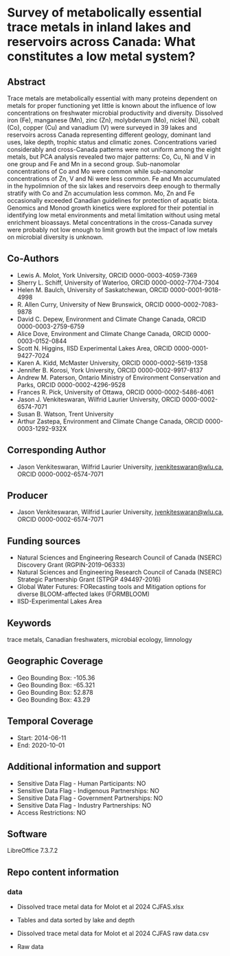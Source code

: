 # Survey of metabolically essential trace metals in inland lakes and reservoirs across Canada: What constitutes a low metal system?

## Abstract

Trace metals are metabolically essential with many proteins dependent on metals for proper functioning yet little is known about the influence of low concentrations on freshwater microbial productivity and diversity. Dissolved iron (Fe), manganese (Mn), zinc (Zn), molybdenum (Mo), nickel (Ni), cobalt (Co), copper (Cu) and vanadium (V) were surveyed in 39 lakes and reservoirs across Canada representing different geology, dominant land uses, lake depth, trophic status and climatic zones. Concentrations varied considerably and cross-Canada patterns were not uniform among the eight metals, but PCA analysis revealed two major patterns: Co, Cu, Ni and V in one group and Fe and Mn in a second group. Sub-nanomolar concentrations of Co and Mo were common while sub-nanomolar concentrations of Zn, V and Ni were less common. Fe and Mn accumulated in the hypolimnion of the six lakes and reservoirs deep enough to thermally stratify with Co and Zn accumulation less common. Mo, Zn and Fe occasionally exceeded Canadian guidelines for protection of aquatic biota. Genomics and Monod growth kinetics were explored for their potential in identifying low metal environments and metal limitation without using metal enrichment bioassays. Metal concentrations in the cross-Canada survey were probably not low enough to limit growth but the impact of low metals on microbial diversity is unknown.

## Co-Authors

- Lewis A. Molot, York University, ORCID 0000-0003-4059-7369
- Sherry L. Schiff, University of Waterloo, ORCID 0000-0002-7704-7304
- Helen M. Baulch, University of Saskatchewan, ORCID 0000-0001-9018-4998
- R. Allen Curry, University of New Brunswick, ORCID 0000-0002-7083-9878
- David C. Depew, Environment and Climate Change Canada, ORCID 0000-0003-2759-6759
- Alice Dove, Environment and Climate Change Canada, ORCID 0000-0003-0152-0844
- Scott N. Higgins, IISD Experimental Lakes Area, ORCID 0000-0001-9427-7024
- Karen A. Kidd, McMaster University, ORCID 0000-0002-5619-1358
- Jennifer B. Korosi, York University, ORCID 0000-0002-9917-8137
- Andrew M. Paterson, Ontario Ministry of Environment Conservation and Parks, ORCID 0000-0002-4296-9528
- Frances R. Pick, University of Ottawa, ORCID 0000-0002-5486-4061
- Jason J. Venkiteswaran, Wilfrid Laurier University, ORCID 0000-0002-6574-7071
- Susan B. Watson, Trent University
- Arthur Zastepa, Environment and Climate Change Canada, ORCID 0000-0003-1292-932X

## Corresponding Author 

- Jason Venkiteswaran, Wilfrid Laurier University, jvenkiteswaran@wlu.ca, ORCID 0000-0002-6574-7071

## Producer  

- Jason Venkiteswaran, Wilfrid Laurier University, jvenkiteswaran@wlu.ca, ORCID 0000-0002-6574-7071

## Funding sources

- Natural Sciences and Engineering Research Council of Canada (NSERC) Discovery Grant (RGPIN-2019-06333)
- Natural Sciences and Engineering Research Council of Canada (NSERC) Strategic Partnership Grant (STPGP 494497-2016)
- Global Water Futures: FORecasting tools and Mitigation options for diverse BLOOM-affected lakes (FORMBLOOM)
- IISD-Experimental Lakes Area

## Keywords

trace metals, Canadian freshwaters, microbial ecology, limnology

## Geographic Coverage

- Geo Bounding Box: -105.36
- Geo Bounding Box: -65.321
- Geo Bounding Box: 52.878
- Geo Bounding Box: 43.29

## Temporal Coverage

- Start: 2014-06-11
- End: 2020-10-01

## Additional information and support

- Sensitive Data Flag - Human Participants: NO
- Sensitive Data Flag - Indigenous Partnerships: NO
- Sensitive Data Flag - Government Partnerships: NO
- Sensitive Data Flag - Industry Partnerships: NO
- Access Restrictions: NO

## Software  

LibreOffice 7.3.7.2

## Repo content information

### data

- Dissolved trace metal data for Molot et al 2024 CJFAS.xlsx
- Tables and data sorted by lake and depth

- Dissolved trace metal data for Molot et al 2024 CJFAS raw data.csv
- Raw data
